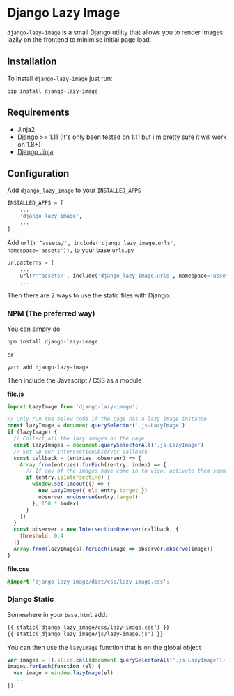 # Django Lazy Image

`django-lazy-image` is a small Django utility that allows you to render images lazily on the frontend to minimise initial page load.

## Installation

To install `django-lazy-image` just run:

```cli
pip install django-lazy-image
```

## Requirements

* Jinja2
* Django >= 1.11 (It's only been tested on 1.11 but i'm pretty sure it will work on 1.8+)
* [Django Jinja](https://github.com/niwinz/django-jinja)

## Configuration

Add `django_lazy_image` to your `INSTALLED_APPS`

```python
INSTALLED_APPS = [
    ...
    'django_lazy_image',
    ...
]
```

Add `url(r'^assets/', include('django_lazy_image.urls', namespace='assets')),` to your base `urls.py`

```python
urlpatterns = [
    ...
    url(r'^assets/', include('django_lazy_image.urls', namespace='assets')),
    ...
```

Then there are 2 ways to use the static files with Django:

### NPM (The preferred way)

You can simply do

```cli
npm install django-lazy-image
```

or

```cli
yarn add django-lazy-image
```

Then include the Javascript / CSS as a module

**file.js**
```javascript
import LazyImage from 'django-lazy-image';

// Only run the below code if the page has a lazy image instance
const lazyImage = document.querySelector('.js-LazyImage')
if (lazyImage) {
  // Collect all the lazy images on the page
  const lazyImages = document.querySelectorAll('.js-LazyImage')
  // Set up our IntersectionObserver callback
  const callback = (entries, observer) => {
    Array.from(entries).forEach((entry, index) => {
      // If any of the images have come in to view, activate them sequentially
      if (entry.isIntersecting) {
        window.setTimeout(() => {
          new LazyImage({ el: entry.target })
          observer.unobserve(entry.target)
        }, 150 * index)
      }
    })
  }
  const observer = new IntersectionObserver(callback, {
    threshold: 0.4
  })
  Array.from(lazyImages).forEach(image => observer.observe(image))
}
```

**file.css**
```css
@import 'django-lazy-image/dist/css/lazy-image.css';
```

### Django Static
Somewhere in your `base.html` add:

```html
{{ static('django_lazy_image/css/lazy-image.css') }}
{{ static('django_lazy_image/js/lazy-image.js') }}
```

You can then use the `lazyImage` function that is on the global object

```javascript
var images = [].slice.call(document.querySelectorAll('.js-LazyImage'))
images.forEach(function (el) {
  var image = window.lazyImage(el)
  ...
})
```
